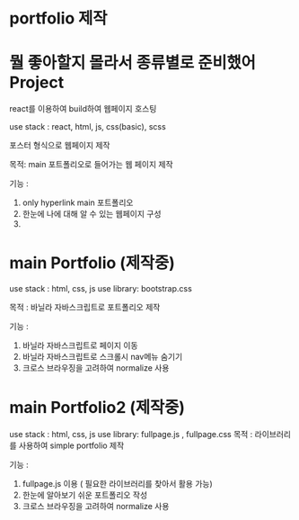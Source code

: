 # portfolio 제작

# 뭘 좋아할지 몰라서 종류별로 준비했어 Project

react를 이용하여 build하여 웹페이지 호스팅

use stack : react, html, js, css(basic), scss

포스터 형식으로 웹페이지 제작

목적: main 포트폴리오로 들어가는 웹 페이지 제작

기능 : 
1. only hyperlink main 포트폴리오
2. 한눈에 나에 대해 알 수 있는 웹페이지 구성
3. 

# main Portfolio (제작중)

use stack : html, css, js
use library: bootstrap.css

목적 : 바닐라 자바스크립트로 포트폴리오 제작

기능 :
1. 바닐라 자바스크립트로 페이지 이동
2. 바닐라 자바스크립트로 스크롤시 nav메뉴 숨기기
3. 크로스 브라우징을 고려하여 normalize 사용


# main Portfolio2 (제작중)

use stack : html, css, js
use library: fullpage.js , fullpage.css
목적 : 라이브러리를 사용하여 simple portfolio 제작

기능 :
1. fullpage.js 이용 ( 필요한 라이브러리를 찾아서 활용 가능)
2. 한눈에 알아보기 쉬운 포트폴리오 작성
3. 크로스 브라우징을 고려하여 normalize 사용
